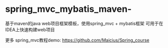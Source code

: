# spring_mvc_mybatis_maven-
基于maven的java web项目框架模板，使用spring_mvc + mybatis框架
可用于在IDEA上快速构建web项目

更多 spring_mvc教程demo:
https://github.com/Maicius/Spring_course